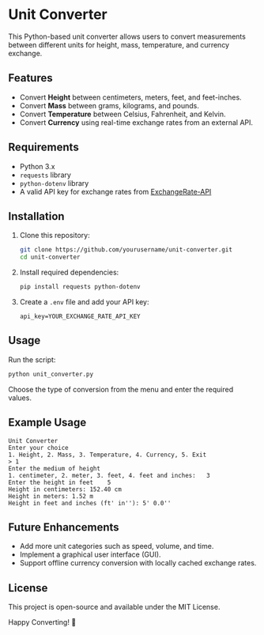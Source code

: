 # Unit Converter

This Python-based unit converter allows users to convert measurements between different units for height, mass, temperature, and currency exchange.

## Features
- Convert **Height** between centimeters, meters, feet, and feet-inches.
- Convert **Mass** between grams, kilograms, and pounds.
- Convert **Temperature** between Celsius, Fahrenheit, and Kelvin.
- Convert **Currency** using real-time exchange rates from an external API.

## Requirements
- Python 3.x
- `requests` library
- `python-dotenv` library
- A valid API key for exchange rates from [ExchangeRate-API](https://www.exchangerate-api.com/)

## Installation
1. Clone this repository:
   ```sh
   git clone https://github.com/yourusername/unit-converter.git
   cd unit-converter
   ```
2. Install required dependencies:
   ```sh
   pip install requests python-dotenv
   ```
3. Create a `.env` file and add your API key:
   ```
   api_key=YOUR_EXCHANGE_RATE_API_KEY
   ```

## Usage
Run the script:
```sh
python unit_converter.py
```
Choose the type of conversion from the menu and enter the required values.

## Example Usage
```
Unit Converter
Enter your choice
1. Height, 2. Mass, 3. Temperature, 4. Currency, 5. Exit
> 1
Enter the medium of height
1. centimeter, 2. meter, 3. feet, 4. feet and inches:	3
Enter the height in feet	5
Height in centimeters: 152.40 cm
Height in meters: 1.52 m
Height in feet and inches (ft' in''): 5' 0.0''
```

## Future Enhancements
- Add more unit categories such as speed, volume, and time.
- Implement a graphical user interface (GUI).
- Support offline currency conversion with locally cached exchange rates.

## License
This project is open-source and available under the MIT License.

Happy Converting! 🚀

